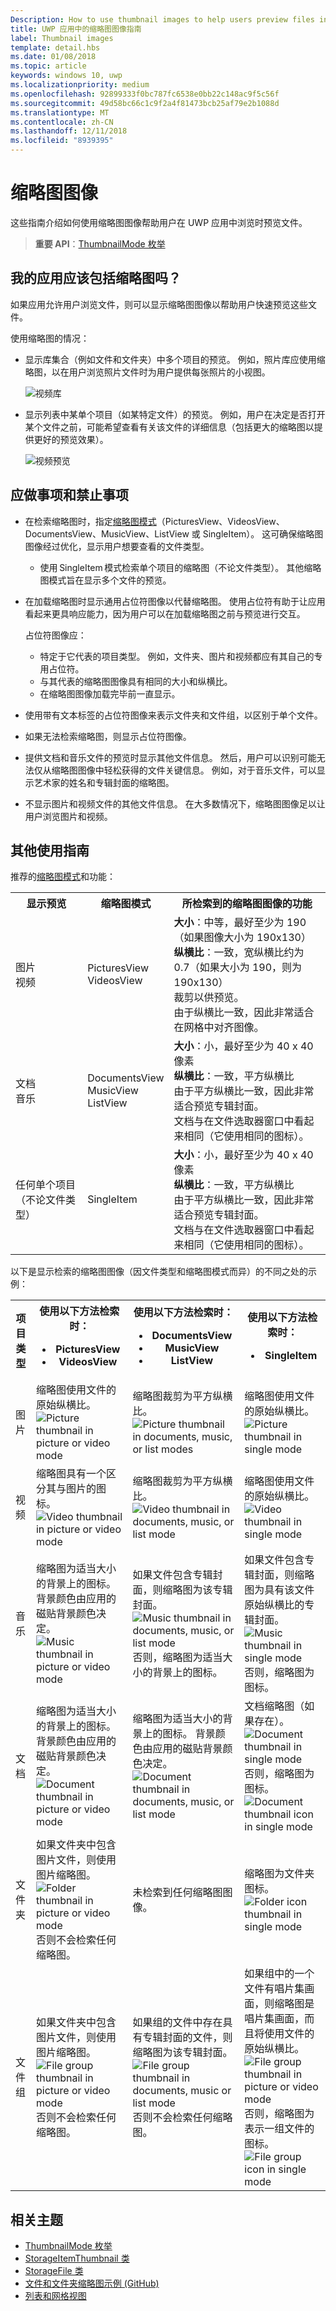 ```yaml
---
Description: How to use thumbnail images to help users preview files in UWP apps.
title: UWP 应用中的缩略图图像指南
label: Thumbnail images
template: detail.hbs
ms.date: 01/08/2018
ms.topic: article
keywords: windows 10, uwp
ms.localizationpriority: medium
ms.openlocfilehash: 92899333f0bc787fc6538e0bb22c148ac9f5c56f
ms.sourcegitcommit: 49d58bc66c1c9f2a4f81473bcb25af79e2b1088d
ms.translationtype: MT
ms.contentlocale: zh-CN
ms.lasthandoff: 12/11/2018
ms.locfileid: "8939395"
---
```

# <a name="thumbnail-images"></a>缩略图图像

这些指南介绍如何使用缩略图图像帮助用户在 UWP 应用中浏览时预览文件。 

> **重要 API**：[ThumbnailMode 枚举](https://docs.microsoft.com/uwp/api/windows.storage.fileproperties.thumbnailmode)

## <a name="should-my-app-include-thumbnails"></a>我的应用应该包括缩略图吗？

如果应用允许用户浏览文件，则可以显示缩略图图像以帮助用户快速预览这些文件。 

使用缩略图的情况： 
- 显示库集合（例如文件和文件夹）中多个项目的预览。 例如，照片库应使用缩略图，以在用户浏览照片文件时为用户提供每张照片的小视图。

    ![视频库](images/thumbnail-gallery.png)

- 显示列表中某单个项目（如某特定文件）的预览。 例如，用户在决定是否打开某个文件之前，可能希望查看有关该文件的详细信息（包括更大的缩略图以提供更好的预览效果）。 

    ![视频预览](images/thumbnail-preview.png)

## <a name="dos-and-donts"></a>应做事项和禁止事项
- 在检索缩略图时，指定[缩略图模式](https://docs.microsoft.com/uwp/api/windows.storage.fileproperties.thumbnailmode)（PicturesView、VideosView、DocumentsView、MusicView、ListView 或 SingleItem）。 这可确保缩略图图像经过优化，显示用户想要查看的文件类型。 
    - 使用 SingleItem 模式检索单个项目的缩略图（不论文件类型）。 其他缩略图模式旨在显示多个文件的预览。 

- 在加载缩略图时显示通用占位符图像以代替缩略图。 使用占位符有助于让应用看起来更具响应能力，因为用户可以在加载缩略图之前与预览进行交互。 

    占位符图像应：
    * 特定于它代表的项目类型。 例如，文件夹、图片和视频都应有其自己的专用占位符。 
    * 与其代表的缩略图图像具有相同的大小和纵横比。 
    * 在缩略图图像加载完毕前一直显示。 

- 使用带有文本标签的占位符图像来表示文件夹和文件组，以区别于单个文件。

- 如果无法检索缩略图，则显示占位符图像。 

- 提供文档和音乐文件的预览时显示其他文件信息。 然后，用户可以识别可能无法仅从缩略图图像中轻松获得的文件关键信息。 例如，对于音乐文件，可以显示艺术家的姓名和专辑封面的缩略图。 

- 不显示图片和视频文件的其他文件信息。 在大多数情况下，缩略图图像足以让用户浏览图片和视频。 

## <a name="additional-usage-guidelines"></a>其他使用指南
推荐的[缩略图模式](https://docs.microsoft.com/uwp/api/windows.storage.fileproperties.thumbnailmode)和功能：

<table>
<tr>
<th> 显示预览</th>
<th> 缩略图模式 </th>
<th> 所检索到的缩略图图像的功能 </th>
</tr>
<tr>
<td> 图片<br /> 视频 </td>
<td> PicturesView <br />VideosView </td>
<td> <b>大小</b>：中等，最好至少为 190（如果图像大小为 190x130） <br />
<b>纵横比</b>：一致，宽纵横比约为 0.7（如果大小为 190，则为 190x130） <br />
裁剪以供预览。 <br /> 
由于纵横比一致，因此非常适合在网格中对齐图像。  </td>
</tr>
<tr>
<td> 文档<br />音乐 </td>
<td> DocumentsView <br />MusicView <br /> ListView</td>
<td> <b>大小</b>：小，最好至少为 40 x 40 像素 <br />
<b>纵横比</b>：一致，平方纵横比  <br />
由于平方纵横比一致，因此非常适合预览专辑封面。 <br /> 
文档与在文件选取器窗口中看起来相同（它使用相同的图标）。 </td>
</tr>
</tr>
<tr>
<td> 任何单个项目（不论文件类型） </td>
<td> SingleItem </td>
<td> <b>大小</b>：小，最好至少为 40 x 40 像素 <br />
<b>纵横比</b>：一致，平方纵横比  <br />
由于平方纵横比一致，因此非常适合预览专辑封面。 <br /> 
文档与在文件选取器窗口中看起来相同（它使用相同的图标）。 </td>
</tr>
</table>

以下是显示检索的缩略图图像（因文件类型和缩略图模式而异）的不同之处的示例：
<div class="mx-responsive-img">
<table>
<tr>
<th>项目类型</th>
<th>使用以下方法检索时： <ul><li>PicturesView <li>VideosView</ul></th>
<th>使用以下方法检索时： <ul><li>DocumentsView <li>MusicView <li>ListView</ul></th>
<th>使用以下方法检索时： <ul><li>SingleItem</ul></th>
<tr>
<tr>
<td>图片</td>
<td>缩略图使用文件的原始纵横比。 <br />
<img src="images/thumbnail-pic-picvidmode.png" alt="Picture thumbnail in picture or video mode"/></td>
<td>缩略图裁剪为平方纵横比。 <br />
<img src="images/thumbnail-pic-doclistmusic-modes.png" alt="Picture thumbnail in documents, music, or list modes"/></td>
<td>缩略图使用文件的原始纵横比。<br />
<img src="images/thumbnail-pic-single-mode.png" alt="Picture thumbnail in single mode"/> </td>
</tr>
<tr>
<td>视频</td>
<td>缩略图具有一个区分其与图片的图标。 <br />
<img src="images/thumbnail-vid-picvid-modes.png" alt="Video thumbnail in picture or video mode"/></td>
<td>缩略图裁剪为平方纵横比。 <br />
<img src="images/thumbnail-vid-doclistmusic-modes.png" alt="Video thumbnail in documents, music, or list mode"/> </td>
<td>缩略图使用文件的原始纵横比。 <br />
<img src="images/thumbnail-vid-single-mode.png" alt="Video thumbnail in single mode"/></td>
</tr>
<tr>
<td>音乐</td>
<td>缩略图为适当大小的背景上的图标。 背景颜色由应用的磁贴背景颜色决定。 <br />
<img src="images/thumbnail-music-picvid-modes.png" alt="Music thumbnail in picture or video mode"/></td>
<td>如果文件包含专辑封面，则缩略图为该专辑封面。  <br />
<img src="images/thumbnail-music-doclistmusic-modes.png" alt="Music thumbnail in documents, music, or list mode"/> <br />
否则，缩略图为适当大小的背景上的图标。</td>
<td>如果文件包含专辑封面，则缩略图为具有该文件原始纵横比的专辑封面。  <br />
<img src="images/thumbnail-music-single-mode.png" alt="Music thumbnail in single mode"/> <br />
否则，缩略图为图标。 </td>
</tr>
<tr>
<td>文档</td>
<td>缩略图为适当大小的背景上的图标。 背景颜色由应用的磁贴背景颜色决定。 <br />
<img src="images/thumbnail-docs-picvid-modes.png" alt="Document thumbnail in picture or video mode"/></td>
<td>缩略图为适当大小的背景上的图标。 背景颜色由应用的磁贴背景颜色决定。 <br />
<img src="images/thumbnail-doc-doclistmusic-modes.png" alt="Document thumbnail in documents, music, or list mode"/></td>
<td>文档缩略图（如果存在）。 <br />
<img src="images/thumbnail-doc1-single-mode.png" alt="Document thumbnail in single mode"/><br />
否则，缩略图为图标。 <br />
<img src="images/thumbnail-doc2-single-mode.png" alt="Document thumbnail icon in single mode"/></td>
</tr>
<tr>
<td>文件夹</td>
<td>如果文件夹中包含图片文件，则使用图片缩略图。  <br />
<img src="images/thumbnail-dir-picvid-modes.png" alt="Folder thumbnail in picture or video mode"/> <br />
否则不会检索任何缩略图。</td>
<td>未检索到任何缩略图图像。</td>
<td>缩略图为文件夹图标。<br />
<img src="images/thumbnail-dir-single-mode.png" alt="Folder icon thumbnail in single mode"/></td>
</tr>
<tr>
<td>文件组</td>
<td>如果文件夹中包含图片文件，则使用图片缩略图。<br />
<img src="images/thumbnail-grp-picvid-modes.png" alt="File group thumbnail in picture or video mode"/> <br /> 否则不会检索任何缩略图。 </td>
<td>如果组的文件中存在具有专辑封面的文件，则缩略图为该专辑封面。 <br />
<img src="images/thumbnail-grp-doclistmusic-modes.png" alt="File group thumbnail in documents, music or list mode"/> <br />否则不会检索任何缩略图。 </td>
<td>如果组中的一个文件有唱片集画面，则缩略图是唱片集画面，而且将使用文件的原始纵横比。 <br />
<img src="images/thumbnail-grp1-single-mode.png" alt="File group thumbnail in picture or video mode"/> <br />否则，缩略图为表示一组文件的图标。 <br />
<img src="images/thumbnail-grp2-single-mode.png" alt="File group icon in single mode"/> 
</td>
</tr>
</table>
</div>

## <a name="related-topics"></a>相关主题
- [ThumbnailMode 枚举](https://docs.microsoft.com/uwp/api/windows.storage.fileproperties.thumbnailmode)
- [StorageItemThumbnail 类](https://docs.microsoft.com/uwp/api/Windows.Storage.FileProperties.StorageItemThumbnail)
- [StorageFile 类](https://docs.microsoft.com/uwp/api/windows.storage.storagefile)
- [文件和文件夹缩略图示例 (GitHub)](https://github.com/Microsoft/Windows-universal-samples/tree/master/Samples/FileThumbnails)
- [列表和网格视图](../design/controls-and-patterns/lists.md)